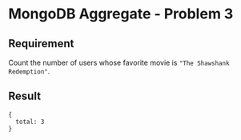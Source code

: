 # MongoDB Aggregate - Problem 3

## Requirement

Count the number of users whose favorite movie is `"The Shawshank Redemption"`.


## Result

```result
{
  total: 3
}
```
